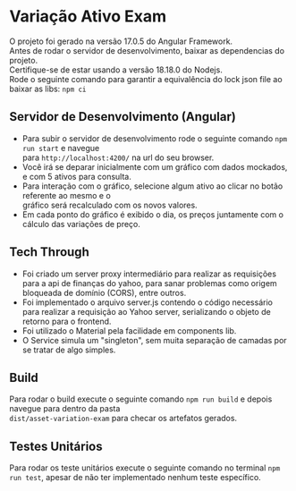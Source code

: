 # Variação Ativo Exam

O projeto foi gerado na versão 17.0.5 do Angular Framework.<br/>
Antes de rodar o servidor de desenvolvimento, baixar as dependencias do projeto.<br/>
Certifique-se de estar usando a versão 18.18.0 do Nodejs.<br/>
Rode o seguinte comando para garantir a equivalência do lock json file ao baixar as libs: `npm ci`

## Servidor de Desenvolvimento (Angular)

+ Para subir o servidor de desenvolvimento rode o seguinte comando `npm run start` e navegue <br> para `http://localhost:4200/` na url do seu browser.<br>
+ Você irá se deparar inicialmente com um gráfico com dados mockados, e com 5 ativos para consulta. <br>
+ Para interação com o gráfico, selecione algum ativo ao clicar no botão referente ao mesmo e o <br >gráfico será recalculado com os novos valores.<br>
+ Em cada ponto do gráfico é exibido o dia, os preços juntamente com o cálculo das variações de preço.

## Tech Through 

+ Foi criado um server proxy intermediário para realizar as requisições para a api de finanças do yahoo, para sanar problemas como origem
bloqueada de domínio (CORS), entre outros. <br>
+ Foi implementado o arquivo server.js contendo o código necessário para realizar a requisição ao Yahoo server, serializando o objeto de retorno 
para o frontend. <br>
+ Foi utilizado o Material pela facilidade em components lib. <br>
+ O Service simula um "singleton", sem muita separação de camadas por se tratar de algo simples.

## Build

Para rodar o build execute o seguinte comando `npm run build` e depois navegue para dentro da pasta <br/> `dist/asset-variation-exam` para checar os artefatos gerados.

## Testes Unitários

Para rodar os teste unitários execute o seguinte comando no terminal `npm run test`, apesar de não ter implementado nenhum teste específico.
